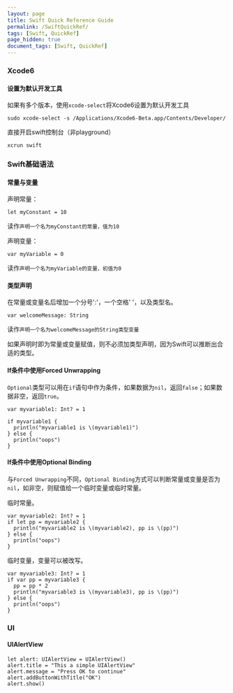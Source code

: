 ```yaml
---
layout: page
title: Swift Quick Reference Guide
permalink: /SwiftQuickRef/
tags: [Swift, QuickRef]
page_hidden: true
document_tags: [Swift, QuickRef]
---
```


### Xcode6

#### 设置为默认开发工具

如果有多个版本，使用```xcode-select```将Xcode6设置为默认开发工具

    sudo xcode-select -s /Applications/Xcode6-Beta.app/Contents/Developer/

直接开启swift控制台（非playground）

    xcrun swift

### Swift基础语法

#### 常量与变量

声明常量：

    let myConstant = 10

读作```声明一个名为myConstant的常量，值为10```


声明变量：

    var myVariable = 0

读作```声明一个名为myVariable的变量，初值为0```

#### 类型声明

在常量或变量名后增加一个分号':'，一个空格' '，以及类型名。

    var welcomeMessage: String

读作```声明一个名为welcomeMessage的String类型变量```

如果声明时即为常量或变量赋值，则不必须加类型声明，因为Swift可以推断出合适的类型。

#### If条件中使用Forced Unwrapping

`Optional`类型可以用在`if`语句中作为条件，如果数据为`nil`，返回`false`；如果数据非空，返回`true`。

    var myvariable1: Int? = 1

    if myvariable1 {
      println("myvariable1 is \(myvariable1)")
    } else {
      println("oops")
    }

#### If条件中使用Optional Binding

与`Forced Unwrapping`不同，`Optional Binding`方式可以判断常量或变量是否为`nil`，如非空，则赋值给一个临时变量或临时常量。


临时常量。

    var myvariable2: Int? = 1
    if let pp = myvariable2 {
      println("myvariable2 is \(myvariable2), pp is \(pp)")
    } else {
      println("oops")
    }

临时变量，变量可以被改写。

    var myvariable3: Int? = 1
    if var pp = myvariable3 {
      pp = pp * 2
      println("myvariable3 is \(myvariable3), pp is \(pp)")
    } else {
      println("oops")
    }


### UI

#### UIAlertView

    let alert: UIAlertView = UIAlertView()
    alert.title = "This a simple UIAlertView"
    alert.message = "Press OK to continue"
    alert.addButtonWithTitle("OK")
    alert.show()
